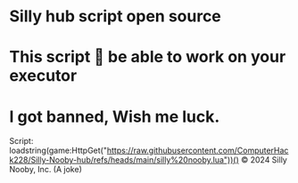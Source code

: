 # Silly hub script open source
# This script 💯 be able to work on your executor
# I got banned, Wish me luck.
Script: loadstring(game:HttpGet("https://raw.githubusercontent.com/ComputerHack228/Silly-Nooby-hub/refs/heads/main/silly%20nooby.lua"))()
© 2024 Silly Nooby, Inc. (A joke)
